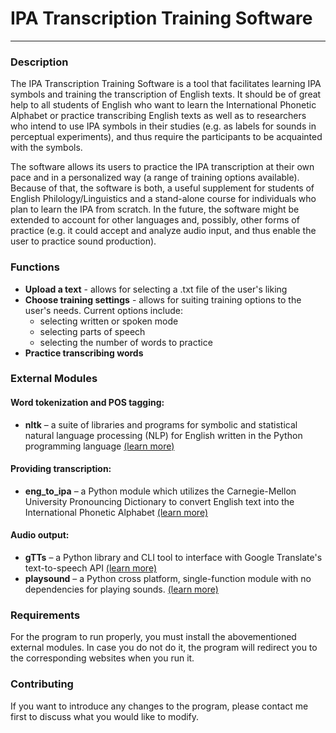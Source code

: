 # IPA Transcription Training Software
----------------------------


### Description


The IPA Transcription Training Software is a tool that facilitates learning IPA symbols and training the transcription of English texts. It should be of great help to all students of English who want to learn the International Phonetic Alphabet or practice transcribing English texts as well as to researchers who intend to use IPA symbols in their studies (e.g. as labels for sounds in perceptual experiments), and thus require the participants to be acquainted with the symbols.

The software allows its users to practice the IPA transcription at their own pace and in a personalized way (a range of training options available). Because of that, the software is both, a useful supplement for students of English Philology/Linguistics and a stand-alone course for individuals who plan to learn the IPA from scratch. In the future, the software might be extended to account for other languages and, possibly, other forms of practice (e.g. it could accept and analyze audio input, and thus enable the user to practice sound production).


### Functions

 - **Upload a text** - allows for selecting a .txt file of the user's liking
 - **Choose training settings** - allows for suiting training options to the user's needs. Current options include:
      - selecting written or spoken mode
      - selecting parts of speech
      - selecting the number of words to practice
 - **Practice transcribing words**      


### External Modules

#### Word tokenization and POS tagging:
- **nltk** – a suite of libraries and programs for symbolic and statistical natural language processing (NLP) for English written in the Python programming language [(learn more)](https://www.nltk.org/)
#### Providing transcription:
- **eng_to_ipa** – a Python module which utilizes the Carnegie-Mellon University Pronouncing Dictionary to convert English text into the International Phonetic Alphabet [(learn more)](https://pypi.org/project/eng-to-ipa/)
#### Audio output:
- **gTTs** – a Python library and CLI tool to interface with Google Translate's text-to-speech API [(learn more)](https://pypi.org/project/gTTS/)
- **playsound** – a Python cross platform, single-function module with no dependencies for playing sounds. [(learn more)](https://pypi.org/project/playsound/)


### Requirements

For the program to run properly, you must install the abovementioned external modules. In case you do not do it, the program will redirect you to the corresponding websites when you run it. 


### Contributing

If you want to introduce any changes to the program, please contact me first to discuss what you would like to modify. 
